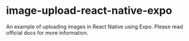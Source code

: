 # image-upload-react-native-expo
An example of uploading images in React Native using Expo. Please read official docs for more information.
